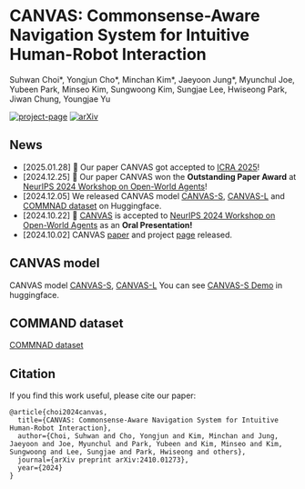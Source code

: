 # CANVAS: Commonsense-Aware Navigation System for Intuitive Human-Robot Interaction

Suhwan Choi*, Yongjun Cho*, Minchan Kim*, Jaeyoon Jung*, Myunchul Joe, Yubeen Park, Minseo Kim, Sungwoong Kim, Sungjae Lee, Hwiseong Park, Jiwan Chung, Youngjae Yu

[![project-page](https://img.shields.io/badge/Project%20Page-blue?style=flat-square)](https://worv-ai.github.io/canvas) [![arXiv](https://img.shields.io/badge/arXiv-2410.01273-brightgreen.svg?style=flat-square)](https://arxiv.org/abs/2410.01273)

## News
- [2025.01.28] 🎉 Our paper CANVAS got accepted to [ICRA 2025](https://2025.ieee-icra.org/)!
- [2024.12.25] 🎉 Our paper CANVAS won the **Outstanding Paper Award** at [NeurIPS 2024 Workshop on Open-World Agents](https://openreview.net/group?id=NeurIPS.cc/2024/Workshop/OWA)!
- [2024.12.05] We released CANVAS model [CANVAS-S](https://huggingface.co/maum-ai/CANVAS-S), [CANVAS-L](https://huggingface.co/maum-ai/CANVAS-L) and [COMMNAD dataset](https://huggingface.co/datasets/maum-ai/COMMAND) on Huggingface.
- [2024.10.22] 🎉 [CANVAS](https://openreview.net/forum?id=U6wyOnPt1U) is accepted to [NeurIPS 2024 Workshop on Open-World Agents](https://openreview.net/group?id=NeurIPS.cc/2024/Workshop/OWA) as an **Oral Presentation!**
- [2024.10.02] CANVAS [paper](https://arxiv.org/abs/2410.01273) and project [page](https://worv-ai.github.io/canvas) released.

## CANVAS model
CANVAS model [CANVAS-S](https://huggingface.co/maum-ai/CANVAS-S), [CANVAS-L](https://huggingface.co/maum-ai/CANVAS-L)
You can see [CANVAS-S Demo](https://huggingface.co/spaces/maum-ai/CANVAS-DEMO) in huggingface.

## COMMAND dataset
[COMMNAD dataset](https://huggingface.co/datasets/maum-ai/COMMAND)

## Citation
If you find this work useful, please cite our paper:
```
@article{choi2024canvas,
  title={CANVAS: Commonsense-Aware Navigation System for Intuitive Human-Robot Interaction},
  author={Choi, Suhwan and Cho, Yongjun and Kim, Minchan and Jung, Jaeyoon and Joe, Myunchul and Park, Yubeen and Kim, Minseo and Kim, Sungwoong and Lee, Sungjae and Park, Hwiseong and others},
  journal={arXiv preprint arXiv:2410.01273},
  year={2024}
}
```

